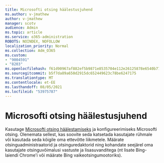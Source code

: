 ```yaml
---
title: Microsofti otsing häälestusjuhend
ms.author: v-jmathew
author: v-jmathew
manager: scotv
audience: Admin
ms.topic: article
ms.service: o365-administration
ROBOTS: NOINDEX, NOFOLLOW
localization_priority: Normal
ms.collection: Adm_O365
ms.custom:
- "9004591"
- "8203"
ms.openlocfilehash: f61d90967af882ef5b9871e8535704e112e26125878e6540b772f2ae54e83d37
ms.sourcegitcommit: b5f7da89a650d2915dc652449623c78be6247175
ms.translationtype: MT
ms.contentlocale: et-EE
ms.lasthandoff: 08/05/2021
ms.locfileid: "53975787"
---
```

# <a name="microsoft-search-setup-guide"></a>Microsofti otsing häälestusjuhend

Kasutage [Microsofti otsing häälestamiseks](https://go.microsoft.com/fwlink/?linkid=2153798) ja konfigureerimiseks Microsofti otsing. Olenemata sellest, kas soovite seda katsetada kasutajate rühmale või kasutada seda kõigile oma ettevõtte liikmetele. Määrate otsinguadministraatorid ja otsinguredaktorid ning kohandate seejärel oma kasutajate otsinguvõimalusi vastuste ja lisasuvanditega (nt lisate Bing-laiendi Chrome'i või määrate Bing vaikeotsingumootoriks).
